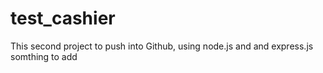 # test_cashier

This second project to push into Github, using node.js and and express.js
somthing to add
